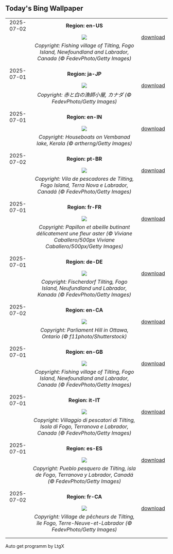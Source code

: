 ## Today's Bing Wallpaper
|      |      |      |
| :----: | :----: | :----: |
|2025-07-02|**Region: en-US**||
||![](https://www.bing.com/th?id=OHR.CanadaDayFogo_EN-US0231478181_UHD.jpg&pid=hp&w=1152&h=648&rs=1&c=4)| [download](https://www.bing.com/th?id=OHR.CanadaDayFogo_EN-US0231478181_UHD.jpg)|
||*Copyright: Fishing village of Tilting, Fogo Island, Newfoundland and Labrador, Canada (© FedevPhoto/Getty Images)*
||
|||
|2025-07-01|**Region: ja-JP**||
||![](https://www.bing.com/th?id=OHR.CanadaDayFogo_JA-JP7164591765_UHD.jpg&pid=hp&w=1152&h=648&rs=1&c=4)| [download](https://www.bing.com/th?id=OHR.CanadaDayFogo_JA-JP7164591765_UHD.jpg)|
||*Copyright: 赤と白の漁師小屋, カナダ (© FedevPhoto/Getty Images)*
||
|||
|2025-07-01|**Region: en-IN**||
||![](https://www.bing.com/th?id=OHR.KeralaHouseboats_EN-IN3537088049_UHD.jpg&pid=hp&w=1152&h=648&rs=1&c=4)| [download](https://www.bing.com/th?id=OHR.KeralaHouseboats_EN-IN3537088049_UHD.jpg)|
||*Copyright: Houseboats on Vembanad lake, Kerala (© artherng/Getty Images)*
||
|||
|2025-07-02|**Region: pt-BR**||
||![](https://www.bing.com/th?id=OHR.CanadaDayFogo_PT-BR9552354869_UHD.jpg&pid=hp&w=1152&h=648&rs=1&c=4)| [download](https://www.bing.com/th?id=OHR.CanadaDayFogo_PT-BR9552354869_UHD.jpg)|
||*Copyright: Vila de pescadores de Tilting, Fogo Island, Terra Nova e Labrador, Canadá (© FedevPhoto/Getty Images)*
||
|||
|2025-07-01|**Region: fr-FR**||
||![](https://www.bing.com/th?id=OHR.ButterflyPurpleFlower_FR-FR7407948243_UHD.jpg&pid=hp&w=1152&h=648&rs=1&c=4)| [download](https://www.bing.com/th?id=OHR.ButterflyPurpleFlower_FR-FR7407948243_UHD.jpg)|
||*Copyright: Papillon et abeille butinant délicatement une fleur aster (© Viviane Caballero/500px Viviane Caballero/500px/Getty Images)*
||
|||
|2025-07-01|**Region: de-DE**||
||![](https://www.bing.com/th?id=OHR.CanadaDayFogo_DE-DE8180601933_UHD.jpg&pid=hp&w=1152&h=648&rs=1&c=4)| [download](https://www.bing.com/th?id=OHR.CanadaDayFogo_DE-DE8180601933_UHD.jpg)|
||*Copyright: Fischerdorf Tilting, Fogo Island, Neufundland und Labrador, Kanada (© FedevPhoto/Getty Images)*
||
|||
|2025-07-02|**Region: en-CA**||
||![](https://www.bing.com/th?id=OHR.Canada25Day_EN-CA2287928069_UHD.jpg&pid=hp&w=1152&h=648&rs=1&c=4)| [download](https://www.bing.com/th?id=OHR.Canada25Day_EN-CA2287928069_UHD.jpg)|
||*Copyright: Parliament Hill in Ottawa, Ontario (© f11photo/Shutterstock)*
||
|||
|2025-07-01|**Region: en-GB**||
||![](https://www.bing.com/th?id=OHR.CanadaDayFogo_EN-GB1957442949_UHD.jpg&pid=hp&w=1152&h=648&rs=1&c=4)| [download](https://www.bing.com/th?id=OHR.CanadaDayFogo_EN-GB1957442949_UHD.jpg)|
||*Copyright: Fishing village of Tilting, Fogo Island, Newfoundland and Labrador, Canada (© FedevPhoto/Getty Images)*
||
|||
|2025-07-01|**Region: it-IT**||
||![](https://www.bing.com/th?id=OHR.CanadaDayFogo_IT-IT2208843144_UHD.jpg&pid=hp&w=1152&h=648&rs=1&c=4)| [download](https://www.bing.com/th?id=OHR.CanadaDayFogo_IT-IT2208843144_UHD.jpg)|
||*Copyright: Villaggio di pescatori di Tilting, Isola di Fogo, Terranova e Labrador, Canada (© FedevPhoto/Getty Images)*
||
|||
|2025-07-01|**Region: es-ES**||
||![](https://www.bing.com/th?id=OHR.CanadaDayFogo_ES-ES1121865641_UHD.jpg&pid=hp&w=1152&h=648&rs=1&c=4)| [download](https://www.bing.com/th?id=OHR.CanadaDayFogo_ES-ES1121865641_UHD.jpg)|
||*Copyright: Pueblo pesquero de Tilting, isla de Fogo, Terranova y Labrador, Canadá (© FedevPhoto/Getty Images)*
||
|||
|2025-07-02|**Region: fr-CA**||
||![](https://www.bing.com/th?id=OHR.CanadaDayFogo_FR-CA2667596304_UHD.jpg&pid=hp&w=1152&h=648&rs=1&c=4)| [download](https://www.bing.com/th?id=OHR.CanadaDayFogo_FR-CA2667596304_UHD.jpg)|
||*Copyright: Village de pêcheurs de Tilting, île Fogo, Terre-Neuve-et-Labrador (© FedevPhoto/Getty Images)*
||
|||

Auto get programm by LtgX
